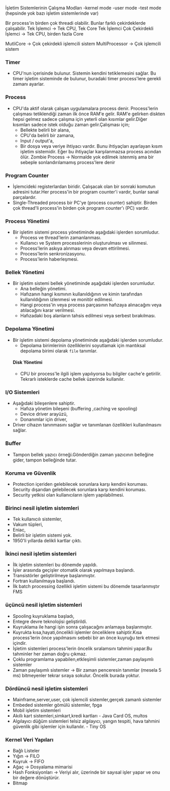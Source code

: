 İşletim Sistemlerinin Çalışma Modları
-kernel mode
-user mode
-test mode (hepsinde yok bazı işletim sistemlerinde var)

Bir process'in birden çok threadi olabilir. Bunlar farklı çekirdeklerde çalışabilir.
Tek İşlemci -> Tek CPU, Tek Core
Tek İşlemci Çok Çekirdekli İşlemci -> Tek CPU, birden fazla Core

MutliCore -> Çok çekirdekli işlemcili sistem
MultiProcessor -> Çok işlemcili sistem

### Timer 
- CPU'nun içerisinde bulunur. Sistemin kendini tetiklemesini sağlar. Bu timer işletim sisteminde de bulunur, buradaki timer process'lere gerekli zamanı ayarlar.

### Process
- CPU'da aktif olarak çalışan uygulamalara process denir. Process'lerin çalışması tetiklendiği zaman ilk önce RAM'e gelir. RAM'e gelirken
diskten hepsi gelmez sadece çalışma için yeterli olan kısımlar gelir.Diğer kısımları sadece istek olduğu zaman gelir.Çalışması için;
    - Bellekte belirli bir alana,
    - CPU'da belirli bir zamana,
    - Input / output'a,
    - Bir dosya veya veriye ihtiyacı vardır. Bunu ihtiyaçları ayarlayan kısım işletim sistemidir. Eğer bu ihtiyaçlar karşılanmazsa process acından ölür.
Zombie Process -> Normalde yok edilmek istenmiş ama bir sebeple sonlandırılamamış process'lere denir

### Program Counter
- İşlemcideki registerlardan biridir. Çalışacak olan bir sonraki komutun adresini tutar.Her process'in bir program counter'i vardır,
bunlar sanal parçalardır.
- Single-Threaded process bir PC'ye (process counter) sahiptir. Birden çok thread'li process'in birden çok program counter'ı (PC) vardır.

### Process Yönetimi
- Bir işletim sistemi process yönetiminde aşağıdaki işlerden sorumludur.
    - Process ve thread'lerin zamanlanması.
    - Kullanıcı ve System processlerinin oluşturulması ve silinmesi.
    - Process'lerin askıya alınması veya devam ettirilmesi.
    - Process'lerin senkronizasyonu.
    - Process'lerin haberleşmesi.

### Bellek Yönetimi
- Bir işletim sistemi bellek yönetiminde aşağıdaki işlerden sorumludur.
    - Ana belleğin yönetimi.
    - Hafızanın hangi kısmının kullanıldığının ve kimin tarafından kullanıldığının izlenmesi ve monitör edilmesi.
    - Hangi process'in veya process parçasının hafızaya alınacağını veya atılacağını karar verilmesi.
    - Hafızadaki boş alanların tahsis edilmesi veya serbest bırakılması.

### Depolama Yönetimi
- Bir işletim sistemi depolama yönetiminde aşağıdaki işlerden sorumludur.
    - Depolama birimlerinin özelliklerini soyutlamak için mantıksal depolama birimi olarak `file` tanımlar.
    #### Disk Yönetimi
    - CPU bir process'le ilgili işlem yapılıyorsa bu bilgiler cache'e getirilir. Tekrarlı isteklerde cache bellek üzerinde kullanılır.

### I/O Sistemleri
- Aşağıdaki bileşenlere sahiptir.
    - Hafıza yönetim bileşeni (buffering ,caching ve spooling)
    - Device driver arayüzü,
    - Donanımlar için driver,
- Driver cihazın tanınmasını sağlar ve tanımlanan özellikleri kullanılmasını sağlar.

### Buffer
- Tampon bellek yazıcı örneği.Gönderdiğin zaman yazıcının belleğine gider, tampon belleğinde tutar.

### Koruma ve Güvenlik
- Protection içeriden gelebilecek sorunlara karşı kendini koruması. Security dışarıdan gelebilecek sorunlara karşı kendini koruması.
- Security yetkisi olan kullanıcıların işlem yapılabilmesi.

### Birinci nesil işletim sistemleri
- Tek kullanıcılı sistemler,
- Vakum tüpleri,
- Eniac,
- Belirli bir işletim sistemi yok.
- 1950'li yıllarda delikli kartlar çıktı.

### İkinci nesil işletim sistemleri
- İlk işletim sistemleri bu dönemde yapıldı.
- İşler arasında geçişler otomatik olarak yapılmaya başlandı.
- Transistörler geliştirilmeye başlanmıştır.
- Fortran kullanılmaya başlandı.
- İlk batch processing özellikli işletim sistemi bu dönemde tasarlanmıştır FMS

### üçüncü nesil işletim sistemleri
- Spooling kuyruklama başladı,
- Entegre devre teknolojisi geliştirildi.
- Kuyruklama ile hangi işin sonra çalışacağını anlamaya başlanmıştır.
- Kuyrukta kısa,hayati,öncelikli işlemler önceliklere sahiptir.Kısa process'lerin önce yapılmasını sebebi bir an önce kuyruğu terk etmesi içindir.
- İşletim sistemleri process'lerin öncelik sıralamsını tahmini yapar.Bu tahminler her zaman doğru çıkmaz.
- Çoklu programlama yapabilen,etkleşimli sistemler,zaman paylaşımlı sistemler
- Zaman paylaşımlı sistemler -> Bir zaman penceresin tanımlar (mesela 5 ms) bitmeyenler tekrar sıraya sokulur. Öncelik burada yoktur.

### Dördüncü nesil işletim sistemleri
- Mainframe,server,user, çok işlemcili sistemler,gerçek zamanlı sistemler
- Embeded sistemler gömülü sistemler, fpga
- Mobil işletim sistemleri
- Akıllı kart sistemleri,simkart,kredi kartları - Java Card OS, multos
- Algılayıcı düğüm sistemleri telsiz algılayıcı, yangın tespiti, hava tahmini güvenlik gibi işlemler için kullanılır. - Tiny OS

### Kernel Veri Yapıları
- Bağlı Listeler
- Yığın                 -> FILO
- Kuyruk                -> FIFO
- Ağaç                  -> Dosyalama mimarisi
- Hash Fonksiyonları    -> Veriyi alır, üzerinde bir sayısal işler yapar ve onu bir değere dönüştürür.
- Bitmap